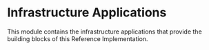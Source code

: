# Infrastructure Applications
This module contains the infrastructure applications that provide the building blocks of this Reference Implementation.